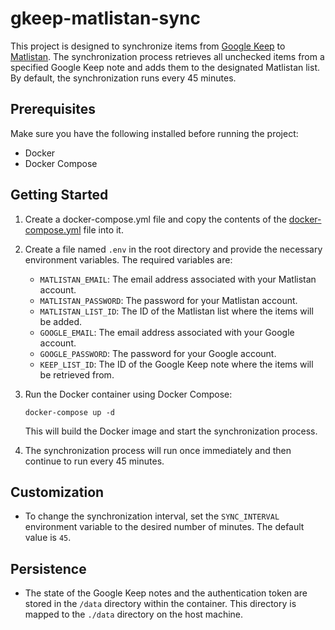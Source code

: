 # gkeep-matlistan-sync

This project is designed to synchronize items from [Google Keep](https://keep.google.com/) to [Matlistan](https://www.matlistan.se). The synchronization process retrieves all unchecked items from a specified Google Keep note and adds them to the designated Matlistan list. By default, the synchronization runs every 45 minutes.

## Prerequisites

Make sure you have the following installed before running the project:

-  Docker
-  Docker Compose

## Getting Started

1. Create a docker-compose.yml file and copy the contents of the [docker-compose.yml](https://github.com/himynameisjonas/gkeep-matlistan/blob/main/docker-compose.yml) file into it.

2. Create a file named `.env` in the root directory and provide the necessary environment variables. The required variables are:
    - `MATLISTAN_EMAIL`: The email address associated with your Matlistan account.
    - `MATLISTAN_PASSWORD`: The password for your Matlistan account.
    - `MATLISTAN_LIST_ID`: The ID of the Matlistan list where the items will be added.
    - `GOOGLE_EMAIL`: The email address associated with your Google account.
    - `GOOGLE_PASSWORD`: The password for your Google account.
    - `KEEP_LIST_ID`: The ID of the Google Keep note where the items will be retrieved from.

3. Run the Docker container using Docker Compose:

   ```
   docker-compose up -d
   ```

   This will build the Docker image and start the synchronization process.

4. The synchronization process will run once immediately and then continue to run every 45 minutes.

## Customization

-  To change the synchronization interval, set the `SYNC_INTERVAL` environment variable to the desired number of minutes. The default value is `45`.

## Persistence

-  The state of the Google Keep notes and the authentication token are stored in the `/data` directory within the container. This directory is mapped to the `./data` directory on the host machine.
